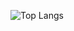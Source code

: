 ![Top Langs](https://github-readme-stats.vercel.app/api/top-langs/?username=rakaso598&layout=compact&theme=dark)
